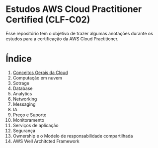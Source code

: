 # Estudos AWS Cloud Practitioner Certified (CLF-C02)

Esse repositório tem o objetivo de trazer algumas anotações durante os estudos para a certificação da AWS Cloud Practitioner.

# Índice
1. [Conceitos Gerais da Cloud](sections/conceitos_gerais_aws.md)
2. Computação em nuvem
3. Sotrage
4. Database
5. Analytics
6. Networking
7. Messaging
8. IA
9. Preço e Suporte
10. Monitoramento
11. Serviços de aplicação
12. Segurança
13. Ownership e o Modelo de responsabilidade compartilhada
14. AWS Well Architcted Framework